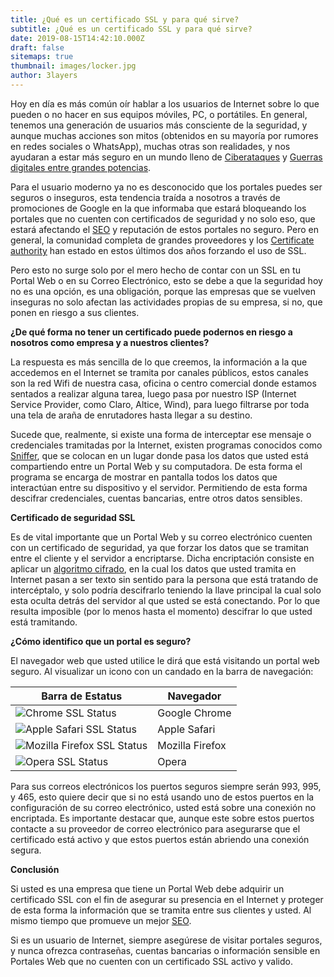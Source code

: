 ```yaml
---
title: ¿Qué es un certificado SSL y para qué sirve?
subtitle: ¿Qué es un certificado SSL y para qué sirve?
date: 2019-08-15T14:42:10.000Z
draft: false
sitemaps: true
thumbnail: images/locker.jpg
author: 3layers
---
```

Hoy en día es más común oír hablar a los usuarios de Internet sobre lo que pueden o no hacer en sus equipos móviles, PC, o portátiles. En general, tenemos una generación de usuarios más consciente de la seguridad, y aunque muchas acciones son mitos (obtenidos en su mayoría por rumores en redes sociales o WhatsApp), muchas otras son realidades, y nos ayudaran a estar más seguro en un mundo lleno de [Ciberataques](https://es.wikipedia.org/wiki/Ciberataque) y [Guerras digitales entre grandes potencias](https://www.kaspersky.com/about/policy-blog/general-cybersecurity/how-to-deal-with-militarizing-cyberspace).

Para el usuario moderno ya no es desconocido que los portales puedes ser seguros o inseguros, esta tendencia traída a nosotros a través de promociones de Google en la que informaba que estará bloqueando los portales que no cuenten con certificados de seguridad y no solo eso, que estará afectando el [SEO](https://rubycom.com/seo-search-engine-optimization) y reputación de estos portales no seguro. Pero en general, la comunidad completa de grandes proveedores y los [Certificate authority](https://es.wikipedia.org/wiki/Autoridad_de_certificaci%C3%B3n) han estado en estos últimos dos años forzando el uso de SSL.

Pero esto no surge solo por el mero hecho de contar con un SSL en tu Portal Web o en su Correo Electrónico, esto se debe a que la seguridad hoy no es una opción, es una obligación, porque las empresas que se vuelven inseguras no solo afectan las actividades propias de su empresa, si no, que ponen en riesgo a sus clientes.

**¿De qué forma no tener un certificado puede podernos en riesgo a nosotros como empresa y a nuestros clientes?**

La respuesta es más sencilla de lo que creemos, la información a la que accedemos en el Internet se tramita por canales públicos, estos canales son la red Wifi de nuestra casa, oficina o centro comercial donde estamos sentados a realizar alguna tarea, luego pasa por nuestro ISP (Internet Service Provider, como Claro, Altice, Wind), para luego filtrarse por toda una tela de araña de enrutadores hasta llegar a su destino.

Sucede que, realmente, si existe una forma de interceptar ese mensaje o credenciales tramitadas por la Internet, existen programas conocidos como [Sniffer](https://es.wikipedia.org/wiki/Analizador_de_paquetes), que se colocan en un lugar donde pasa los datos que usted está compartiendo entre un Portal Web y su computadora. De esta forma el programa se encarga de mostrar en pantalla todos los datos que interactúan entre su dispositivo y el servidor. Permitiendo de esta forma descifrar credenciales, cuentas bancarias, entre otros datos sensibles.

**Certificado de seguridad SSL**

Es de vital importante que un Portal Web y su correo electrónico cuenten con un certificado de seguridad, ya que forzar los datos que se tramitan entre el cliente y el servidor a encriptarse. Dicha encriptación consiste en aplicar un [algoritmo cifrado](https://es.wikipedia.org/wiki/Cifrado_(criptograf%C3%ADa)), en la cual los datos que usted tramita en Internet pasan a ser texto sin sentido para la persona que está tratando de intercéptalo, y solo podría descifrarlo teniendo la llave principal la cual solo esta oculta detrás del servidor al que usted se está conectando. Por lo que resulta imposible (por lo menos hasta el momento) descifrar lo que usted está tramitando.

**¿Cómo identifico que un portal es seguro?**

El navegador web que usted utilice le dirá que está visitando un portal web seguro. Al visualizar un icono con un candado en la barra de navegación:

| Barra de Estatus                                          | Navegador       |
| --------------------------------------------------------- | --------------- |
| ![Chrome SSL Status](/images/chromessl.jpg)           | Google Chrome   |
| ![Apple Safari SSL Status](/images/safarissl.jpg)     | Apple Safari    |
| ![Mozilla Firefox SSL Status](/images/firefoxssl.jpg) | Mozilla Firefox |
| ![Opera SSL Status](/images/operassl.jpg)             | Opera           |

Para sus correos electrónicos los puertos seguros siempre serán 993, 995, y 465, esto quiere decir que si no está usando uno de estos puertos en la configuración de su correo electrónico, usted está sobre una conexión no encriptada. Es importante destacar que, aunque este sobre estos puertos contacte a su proveedor de correo electrónico para asegurarse que el certificado está activo y que estos puertos están abriendo una conexión segura.

**Conclusión**

Si usted es una empresa que tiene un Portal Web debe adquirir un certificado SSL con el fin de asegurar su presencia en el Internet y proteger de esta forma la información que se tramita entre sus clientes y usted. Al mismo tiempo que promueve un mejor [SEO](https://es.wikipedia.org/wiki/Posicionamiento_en_buscadores).

Si es un usuario de Internet, siempre asegúrese de visitar portales seguros, y nunca ofrezca contraseñas, cuentas bancarias o información sensible en Portales Web que no cuenten con un certificado SSL activo y valido.
